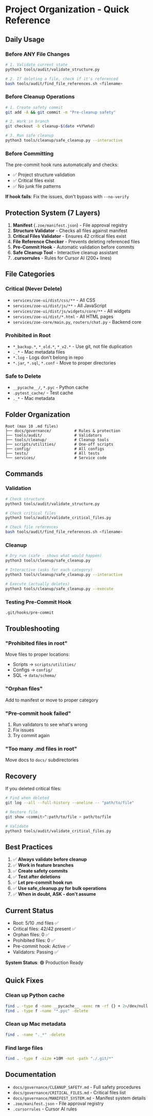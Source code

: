 # Project Organization - Quick Reference

## Daily Usage

### Before ANY File Changes
```bash
# 1. Validate current state
python3 tools/audit/validate_structure.py

# 2. If deleting a file, check if it's referenced
bash tools/audit/find_file_references.sh <filename>
```

### Before Cleanup Operations
```bash
# 1. Create safety commit
git add -A && git commit -m "Pre-cleanup safety"

# 2. Work in branch
git checkout -b cleanup-$(date +%Y%m%d)

# 3. Run safe cleanup
python3 tools/cleanup/safe_cleanup.py --interactive
```

### Before Committing
The pre-commit hook runs automatically and checks:
- ✅ Project structure validation
- ✅ Critical files exist
- ✅ No junk file patterns

**If hook fails**: Fix the issues, don't bypass with `--no-verify`

## Protection System (7 Layers)

1. **Manifest** (`.zoe/manifest.json`) - File approval registry
2. **Structure Validator** - Checks all files against manifest
3. **Critical Files Validator** - Ensures 42 critical files exist
4. **File Reference Checker** - Prevents deleting referenced files
5. **Pre-Commit Hook** - Automatic validation before commits
6. **Safe Cleanup Tool** - Interactive cleanup assistant
7. **.cursorrules** - Rules for Cursor AI (200+ lines)

## File Categories

### Critical (Never Delete)
- `services/zoe-ui/dist/css/**` - All CSS
- `services/zoe-ui/dist/js/**` - All JavaScript
- `services/zoe-ui/dist/js/widgets/core/**` - All widgets
- `services/zoe-ui/dist/*.html` - All HTML pages
- `services/zoe-core/main.py`, `routers/chat.py` - Backend core

### Prohibited in Root
- `*_backup.*`, `*_old.*`, `*_v2.*` - Use git, not file duplication
- `._*` - Mac metadata files
- `*.log` - Logs don't belong in repo
- `*.jar`, `*.sql`, `*.conf` - Move to proper directories

### Safe to Delete
- `__pycache__/`, `*.pyc` - Python cache
- `.pytest_cache/` - Test cache
- `._*` - Mac metadata

## Folder Organization

```
Root (max 10 .md files)
├── docs/governance/          # Rules & protection
├── tools/audit/              # Validators
├── tools/cleanup/            # Cleanup tools
├── scripts/utilities/        # One-off scripts
├── config/                   # All configs
├── tests/                    # All tests
└── services/                 # Service code
```

## Commands

### Validation
```bash
# Check structure
python3 tools/audit/validate_structure.py

# Check critical files
python3 tools/audit/validate_critical_files.py

# Check file references
bash tools/audit/find_file_references.sh <filename>
```

### Cleanup
```bash
# Dry run (safe - shows what would happen)
python3 tools/cleanup/safe_cleanup.py

# Interactive (asks for each category)
python3 tools/cleanup/safe_cleanup.py --interactive

# Execute (actually deletes)
python3 tools/cleanup/safe_cleanup.py --execute
```

### Testing Pre-Commit Hook
```bash
.git/hooks/pre-commit
```

## Troubleshooting

### "Prohibited files in root"
Move files to proper locations:
- Scripts → `scripts/utilities/`
- Configs → `config/`
- SQL → `data/schema/`

### "Orphan files"
Add to manifest or move to proper category

### "Pre-commit hook failed"
1. Run validators to see what's wrong
2. Fix issues
3. Try commit again

### "Too many .md files in root"
Move docs to `docs/` subdirectories

## Recovery

If you deleted critical files:
```bash
# Find when deleted
git log --all --full-history --oneline -- "path/to/file"

# Restore file
git show <commit>^:path/to/file > path/to/file

# Validate
python3 tools/audit/validate_critical_files.py
```

## Best Practices

1. ✅ **Always validate before cleanup**
2. ✅ **Work in feature branches**
3. ✅ **Create safety commits**
4. ✅ **Test after deletions**
5. ✅ **Let pre-commit hook run**
6. ✅ **Use safe_cleanup.py for bulk operations**
7. ✅ **When in doubt, ASK - don't assume**

## Current Status

- Root: 5/10 .md files ✅
- Critical files: 42/42 present ✅
- Orphan files: 0 ✅
- Prohibited files: 0 ✅
- Pre-commit hook: Active ✅
- Validators: Passing ✅

**System Status**: 🟢 Production Ready

## Quick Fixes

### Clean up Python cache
```bash
find . -type d -name __pycache__ -exec rm -rf {} + 2>/dev/null
find . -type f -name "*.pyc" -delete
```

### Clean up Mac metadata
```bash
find . -name "._*" -delete
```

### Find large files
```bash
find . -type f -size +10M -not -path "./.git/*"
```

## Documentation

- `docs/governance/CLEANUP_SAFETY.md` - Full safety procedures
- `docs/governance/CRITICAL_FILES.md` - Critical files list
- `docs/governance/MANIFEST_SYSTEM.md` - Manifest system details
- `.zoe/manifest.json` - File approval registry
- `.cursorrules` - Cursor AI rules

